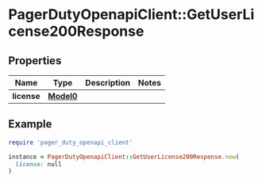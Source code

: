 # PagerDutyOpenapiClient::GetUserLicense200Response

## Properties

| Name | Type | Description | Notes |
| ---- | ---- | ----------- | ----- |
| **license** | [**Model0**](Model0.md) |  |  |

## Example

```ruby
require 'pager_duty_openapi_client'

instance = PagerDutyOpenapiClient::GetUserLicense200Response.new(
  license: null
)
```

